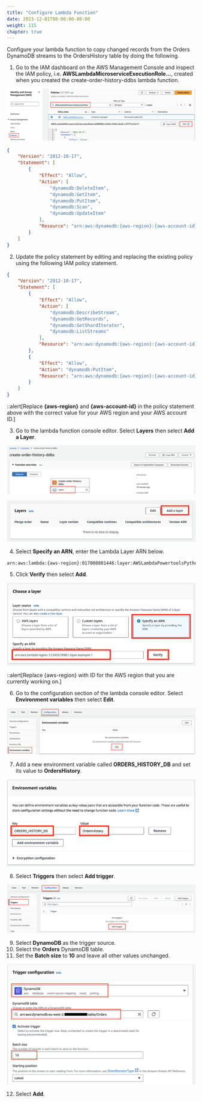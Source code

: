 ```yaml
---
title: "Configure Lambda Function"
date: 2023-12-01T00:00:00-00:00
weight: 115
chapter: true
---
```


Configure your lambda function to copy changed records from the Orders DynamoDB streams to the OrdersHistory table by doing the following.

1. Go to the IAM dashboard on the AWS Management Console and inspect the IAM policy, i.e. **AWSLambdaMicroserviceExecutionRole...**, created when you created the create-order-history-ddbs lambda function.

![AWS Lambda function console](/static/images/change-data-capture/ex1/iam-edit-policy.png)

```json
{
    "Version": "2012-10-17",
    "Statement": [
        {
            "Effect": "Allow",
            "Action": [
                "dynamodb:DeleteItem",
                "dynamodb:GetItem",
                "dynamodb:PutItem",
                "dynamodb:Scan",
                "dynamodb:UpdateItem"
            ],
            "Resource": "arn:aws:dynamodb:{aws-region}:{aws-account-id}:table/*"
        }
    ]
}
```

2. Update the policy statement by editing and replacing the existing policy using the following IAM policy statement. 

```json
{
    "Version": "2012-10-17",
    "Statement": [
        {
            "Effect": "Allow",
            "Action": [
                "dynamodb:DescribeStream",
                "dynamodb:GetRecords",
                "dynamodb:GetShardIterator",
                "dynamodb:ListStreams"
            ],
            "Resource": "arn:aws:dynamodb:{aws-region}:{aws-account-id}:table/Orders/stream/*"
        },
        {
            "Effect": "Allow",
            "Action": "dynamodb:PutItem",
            "Resource": "arn:aws:dynamodb:{aws-region}:{aws-account-id}:table/OrdersHistory"
        }
    ]
}
```

::alert[Replace **{aws-region}** and **{aws-account-id}** in the policy statement above with the correct value for your AWS region and your AWS account ID.]

3. Go to the lambda function console editor. Select **Layers** then select **Add a Layer**.

![AWS Lambda function console](/static/images/change-data-capture/ex1/select-layer.png)

![AWS Lambda function console](/static/images/change-data-capture/ex1/add-layer.png)

4. Select **Specify an ARN**, enter the Lambda Layer ARN below.

```bash
arn:aws:lambda:{aws-region}:017000801446:layer:AWSLambdaPowertoolsPythonV2:58
```

5. Click **Verify** then select **Add**. 

![AWS Lambda function console](/static/images/change-data-capture/ex1/specify-layer.png)

::alert[Replace {aws-region} with ID for the AWS region that you are currently working on.]

6. Go to the configuration section of the lambda console editor. Select **Environment variables** then select **Edit**.

![AWS Lambda function console](/static/images/change-data-capture/ex1/edit-env-var.png) 

7. Add a new environment variable called **ORDERS_HISTORY_DB** and set its value to **OrdersHistory**.

![AWS Lambda function console](/static/images/change-data-capture/ex1/new-env-var.png) 

8. Select **Triggers** then select **Add trigger**.

![AWS Lambda function console](/static/images/change-data-capture/ex1/triggers.png) 

9. Select **DynamoDB** as the trigger source.
10. Select the **Orders** DynamoDB table.
11. Set the **Batch size** to **10** and leave all other values unchanged.

![AWS Lambda function console](/static/images/change-data-capture/ex1/trigger-config.png) 

12. Select **Add**.
